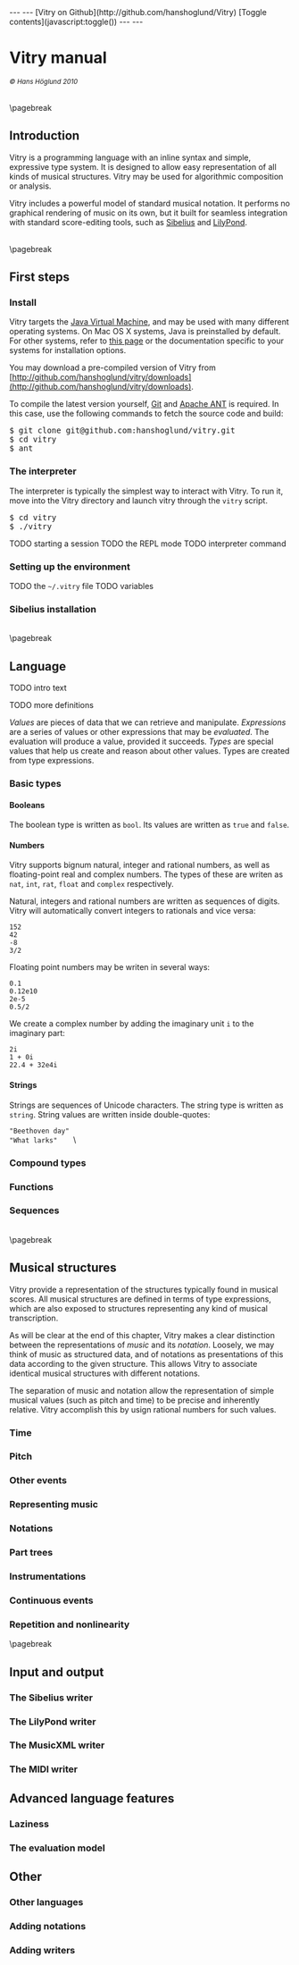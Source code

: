 <script type="text/javascript">
var tocVisible = false;

function toc(status) {
    document.getElementById("TOC").style.display = ( status ? "block" : "none" );
    document.getElementById("main").style.marginLeft = ( status ? "220px" : "0px" );
    tocVisible = status;    
}

function toggle() {
    toc(!tocVisible);
}
   
toc(true);      

</script>
<div id="toggle">
---                                                     ---
[Vitry on Github](http://github.com/hanshoglund/Vitry)  [Toggle contents](javascript:toggle())  
---                                                     ---
</div>
<div id="main">


Vitry manual
======================================================================
<small>*© Hans Höglund 2010*</small>

\
\pagebreak

## Introduction
Vitry is a programming language with an inline syntax and simple, expressive type system. It is designed to allow easy representation of all kinds of musical structures. Vitry may be used for algorithmic composition or analysis. 

Vitry includes a powerful model of standard musical notation. It performs no graphical rendering of music on its own, but it built for seamless integration with standard score-editing tools, such as [Sibelius](http://www.sibelius.com/) and [LilyPond](http://lilypond.org/).



\
\pagebreak

## First steps

### Install

Vitry targets the [Java Virtual Machine](http://en.wikipedia.org/wiki/Java_Virtual_Machine), and may be used with many different operating systems. On Mac OS X systems, Java is preinstalled by default. For other systems, refer to [this page](www.java.com) or the documentation specific to your systems for installation options. 




You may download a pre-compiled version of Vitry from [http://github.com/hanshoglund/vitry/downloads](http://github.com/hanshoglund/vitry/downloads).

To compile the latest version yourself, [Git](http://git-scm.com/) and [Apache ANT](http://ant.apache.org/) is required. In this case, use the following commands to fetch the source code and build: 
<pre>
$ git clone git@github.com:hanshoglund/vitry.git
$ cd vitry
$ ant
</pre>
              
### The interpreter
The interpreter is typically the simplest way to interact with Vitry. To run it, move into the Vitry directory and launch vitry through the `vitry` script.

<pre>
$ cd vitry
$ ./vitry
</pre>



TODO starting a session
TODO the REPL mode
TODO interpreter command

### Setting up the environment

TODO the `~/.vitry` file
TODO variables

### Sibelius installation



\
\pagebreak

## Language

TODO intro text

TODO more definitions

*Values* are pieces of data that we can retrieve and manipulate.  *Expressions*  are a series of values or other expressions that may be *evaluated*. The evaluation will produce a value, provided it succeeds. *Types* are special values that help us create and reason about other values. Types are created from type expressions.

### Basic types

#### Booleans
The boolean type is written as `bool`. Its values are written as `true` and `false`.

#### Numbers
Vitry supports bignum natural, integer and rational numbers, as well as floating-point real and complex numbers. The types of these are writen as `nat`, `int`, `rat`, `float` and `complex` respectively.

Natural, integers and rational numbers are written as sequences of digits. Vitry will automatically convert integers to rationals and vice versa:

  `152 `\
  `42  `\
  `-8  `\
  `3/2 `

Floating point numbers may be writen in several ways:

  `0.1     `\
  `0.12e10 `\
  `2e-5    `\
  `0.5/2   `
  
We create a complex number by adding the imaginary unit `i` to the imaginary part:

  `2i          `\
  `1 + 0i      `\
  `22.4 + 32e4i`


#### Strings
Strings are sequences of Unicode characters. The string type is written as `string`. String values are written inside double-quotes:

  `"Beethoven day" `\
  `"What larks"    `\
  

### Compound types
### Functions
### Sequences



\
\pagebreak

## Musical structures

Vitry provide a representation of the structures typically found in musical scores. All musical structures are defined in terms of type expressions, which are also exposed to structures representing any kind of musical transcription.

As will be clear at the end of this chapter, Vitry makes a clear distinction between the representations of *music* and its *notation*. Loosely, we may think of music as structured data, and of notations as presentations of this data according to the given structure. This allows Vitry to associate identical musical structures with different notations.

The separation of music and notation allow the representation of simple musical values (such as pitch and time) to be precise and inherently relative. Vitry accomplish this by usign rational numbers for such values.



### Time                     


### Pitch
### Other events
### Representing music
### Notations
### Part trees
### Instrumentations
### Continuous events
### Repetition and nonlinearity


\pagebreak

## Input and output

### The Sibelius writer
### The LilyPond writer
### The MusicXML writer
### The MIDI writer
    
## Advanced language features
### Laziness
### The evaluation model

## Other
### Other languages
### Adding notations
### Adding writers
  


</div>